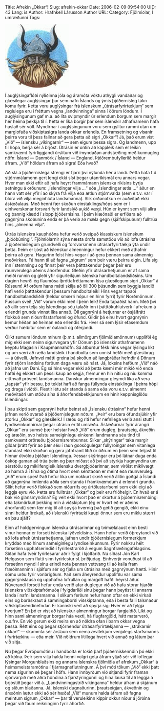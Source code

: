 Title: Afrekin „Okkar“!
Slug: afrekin-okkar
Date: 2006-02-09 09:54:00
UID: 43
Lang: is
Author: Hrafnkell Lárusson
Author URL: 
Category: Fjölmiðlar, Í umræðunni
Tags: 

![Víkingur](80.gif)

Í auglýsingaflóði nýliðinna jóla og áramóta vöktu athygli vandaðar og glæsilegar auglýsingar þar sem nafn Íslands og ýmis þjóðernisleg tákn komu fyrir. Þetta voru auglýsingar frá íslenskum „útrásarfyrirtækjum“ sem reglulega eru í fréttum vegna „landvinninga“ sinna í öðrum löndum. Í auglýsingunum gaf m.a. að líta svipmyndir úr erlendum borgum sem margir hér heima þekkja til í. Þetta er líka borgir þar sem íslenskir athafnamenn hafa haslað sér völl. Myndirnar í auglýsingunum voru sem gylltur rammi utan um marglofaða viðskiptasigra landa okkar erlendis. En framsetning og vísanir þeirra voru til þess fallnar að gera þetta að sigri „Okkar“! Já, það erum víst „Við“ — íslensku „víkingarnir“ — sem eigum þessa sigra. Og landmenn, upp til hópa, berja sér á brjóst. Útrásin er orðin að kappleik sem er leikin samkvæmt fyrirliggjandi úrslitum við ímyndaðan andstæðing með kunnugleg nöfn: Ísland — Danmörk / Ísland — England. Þjóðrembufylleríið heldur áfram. „Við“ höldum áfram að sigra! Eða hvað? 

Að slá á þjóðernislega strengi er fjarri því nýlunda hér á landi. Þetta hafa t.d. stjórnmálamenn gert lengi ekki síst þegar utanríkismál eru annars vegar. Hver man ekki eftir að hafa heyrt frammámann íslenska ríkisins byrja setningu á orðunum: „Íslendingar vilja …“ eða „Íslendingar ætla …“ áður en hann vatt sér yfir í að skýra frá vilja eða ætlun stjórnvalda (sem e.t.v. var í blóra við vilja meginhluta landsmanna). Slík orðanotkun er auðvitað ekki ástæðulaus. Með henni fær skoðun einstaklings/hóps sem er í einhverskonar forsvari fyrir landslýð aukið vægi. Hún er kynnt sem vilji allra og þannig klædd í slopp þjóðernisins. Í þeim klæðnaði er erfiðara að gagnrýna skoðunina enda er þá verið að mæla gegn (sjálfskipuðum) fulltrúa hins „almenna vilja“.  

Útrás íslenskra kauphéðna hefur verið sveipuð klassískum íslenskum „þjóðbúningi“. Fjölmiðlarnir sýna næsta órofa samstöðu við að lofa útrásina á þjóðernislegum grundvelli og forsvarsmenn útrásarfyrirtækja ýta undir þetta. Þeim er ljóst að íslenskur almenningur hefur ekkert með athafnir þeirra að gera. Hagurinn felst hins vegar í að gera þennan sama almennig meðvirkan. Fá hann til að fagna „sigrum“ sem þeir væru þeirra eigin. Lifa sig inn í stemmingu og finnst þeir vera þátttakendur þegar þeir eru raunverulega aðeins áhorfendur. Gleðin yfir útrásarhetjunum er af sama meiði runnin og gleði yfir sigurleikjum íslenska handboltalandsliðsins. Um daginn heyrði ég flaumósa íþróttafréttamann lýsa glæsilegum sigri „Okkar“ á Rússum! Af orðum hans mátti skilja að öll 300 þúsundin sem byggja landið hafi verið þátttakendur í þessum handboltaleik! Hins vegar tapaði handboltalandsliðið (heldur smærri hópur en hinn fyrri) fyrir Norðmönnum. Fussum svei! „Við“ vorum ekki með í þeim leik! Enda tapaðist hann. Með því að allir sem telja sig Íslendinga séu talaðir inn í þátttökuhlutverk í afrekum á erlendri grundu vinnst líka annað. Öll gagnrýni á hetjurnar er ósjálfrátt flokkuð sem niðurrifsstarfsemi og öfund. Gildir þá einu hvort gagnrýnin kemur héðan að heiman eða erlendis frá. Hver sá sem lýsir efasemdum verður hælbítur sem er óalandi og óferjandi.

Ólíkt sumum löndum mínum (þ.m.t. allmörgum fjölmiðlamönnum) upplifði ég mig ekki sem neinn sigurvegara yfir Dönum þó íslenskir athafnamenn keyptu Magasin í Kaupmannahöfn. Sá atburður fékk hins vegar lýsingu líkt og um væri að ræða landsleik í handbolta sem unnist hefði með glæsibrag — á útivelli. Jafnvel mátti greina þá skoðun að langþráðar hefndir á Dönum fyrir stjórn landsins forðum daga væru að nást. Já, loksins hefðum „Við“ náð að jafna um Dani. Ég sá hins vegar ekki að þetta kæmi mér mikið við enda hafði ég ekkert um þessi kaup að segja, fremur en hin nítíu og níu komma eitthvað prósent landsmanna. Danskur almenningur gleymdi líka að vera „tapsár“ yfir þessu, þó tekist hafi að fanga fúllynda einstaklinga í þeirra hópi og draga í viðtöl. Flestir létu sér standa á sama eða voru e.t.v. almennt meðvitaðri um stöðu sína á áhorfendabekkjunum en hinir keppnisglöðu Íslendingar. 

Í þau skipti sem gagnrýni hefur beinst að „Íslensku útrásinn“ hefur henni jafnan verið svarað á þjóðernislegum nótum. „Þeir“ eru bara öfundsjúkir yfir atorku „Okkar“ og glæsileik.! Í ræðu og riti hefur nefnilega verið ansi stutt í lyndiseinkunnirnar þegar útrásin er til umræðu. Ástæðurnar fyrir árangri „Okkar“ eru sumsé þær helstar hvað „Við“ erum dugleg, þrautseig, ákveðin og áræðin, svo helstu sameiginlegu einkenni landmanna séu tínd til samkvæmt orðræðu þjóðernisrembunnar. Slíkar „skýringar“ taka margir gildar þrátt fyrir að þær séu í raun goðsögulegar fullyrðingar sem vitanlega standast ekki skoðun og gera jafnframt lítið úr öðrum en þeim sem teljast til hinnar útvöldu þjóðar: Íslendinga. Þessar skýringar eru þó látnar duga enda ósköp gaman að trúa þeim og þær miðast að því að styrkja hugmyndina um sérstöðu og mikilfengleik íslensku dvergþjóðarinnar, sem virðist mikilvægt að hamra á í tíma og ótíma hvort sem sérstaðan er meint eða raunveruleg. „Við“ erum spes! Það hefur líka um nokkurt skeið verið álitin goðgá á Íslandi að gagnrýna innlenda aðila sem standa í framkvæmdum á erlendri grundu. Slíkt hefur verið flokkað sem niðurrifs og úrtölustarfsemi sem ekki eigi að leggja eyru við. Þetta eru fulltrúar „Okkar“ og þeir eru friðhelgir. En hvað er á bak við glansmyndina? Ég veit ekki hvort það er skortur á þjóðernisrembingi eða takmörkuð þekking mín á viðskiptum (ég er hvort eð er aðeins áhorfandi) sem fær mig til að spyrja hvernig það getið gengið, ekki einu sinni heldur ítrekað, að (íslensk) fyrirtæki kaupi önnur sem eru miklu stærri en þau sjálf? 

Einn af holdgervingum íslensku útrásarinnar og tvímælalaust einn besti vinur hennar er forseti íslenska lýðveldisins. Hann hefur verið óþreytandi við að lofa afrek útrásarhetjanna, jafnan undir þjóðernislegum formerkjum kryddað með hinum sameiginlegu lyndiseinkunnum. Fyrir nokkru hélt forsetinn upphafserindið í fyrirlestraröð á vegum Sagnfræðingafélagsins. Síðan hafa tveir fyrirlesarar aðrir fylgt í kjölfarið. Nú síðast Jón Karl Helgason sem flutti sinn fyrirlestur sl. þriðjudag. Einhverjir vonuðust til að forsetinn myndi í sínu erindi nota þennan vettvang til að kalla fram fræðimanninn í sjálfum sér og fjalla um útrásina með gagnrýnum hætti. Hinir sömu urðu fyrir vonbrigðum. Það sem áheyrendur upplifðu var sama gagnrýnislausa og upphafna lofrullan og margoft hafði heyrst áður. Núverandi forseti hefur enda verið afar duglegur við að hafa stórar hjarðir íslenskra viðskiptafrömuða í fylgdarliði sínu þegar hann þeytist til annarra landa í nafni landsmanna. Í slíkum ferðum hefur hann oftar en ekki virkað eins og borðskraut á samningaborði viðskiptanna, eða í besta falli talsmaður viðskiptasendinefndar. Er kannski vert að spyrja sig: Hver er að fylgja hverjum? En þó er víst að íslenskur almenningur borgar fargjaldið. Líkt og hinn sami almenningur borgar háa vexti, há flugfargjöld, hátt matarverð, o.s.frv. En við gerum ekki meira en að nöldra ofan í barm okkar vegna þessa. Rétt eins og þegar stjórnendur útrásarfyrirtækjanna — „strákarnir okkar!“ — skammta sér árslaun sem nema ævitekjum venjulegs starfsmanns í fyrirtækinu — eða meir. Við nöldrum lítillega hvert við annað og látum þar við sitja.

Nú þegar Evrópumótinu í handbolta er lokið þarf þjóðerniskenndin þó ekki að kólna. Þeir sem vilja halda henni volgri geta áfram yljað sér við loflegar lýsingar Morgunblaðsins og annarra íslenskra fjölmiðla af afrekum „Okkar“ á heimsmeistaramótinu í fjármagnsflutningum. Á því móti tökum „Við“ ekki þátt nema sigurinn sé þegar í höfn. Hann innbyrðum við sitjandi fyrir framan sjónvarpið með aðra höndina á fjarstýringunni og hina lausa til að leggja á brjóstið þegar við á. „Landvinningastríð víkinganna“ heldur áfram á skjánum og síðum blaðanna. Já, íslenski dugnaðurinn, þrautseigjan, ákveðnin og áræðnin lætur ekki að sér hæða! „Við“ munum halda áfram að fagna meintum sigrum „Okkar“ — þar til veruleikinn kippir okkur niður á jörðina þegar við fáum reikninginn fyrir áhorfið.

